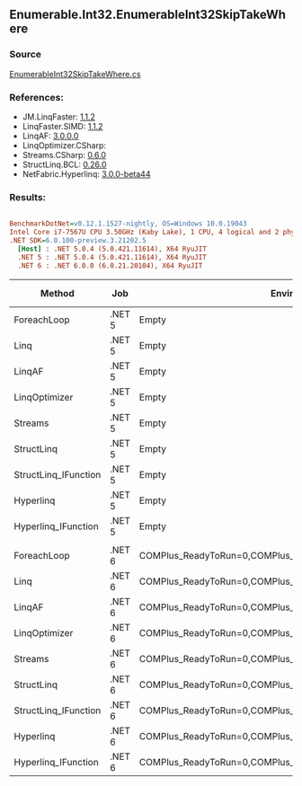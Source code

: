 ﻿## Enumerable.Int32.EnumerableInt32SkipTakeWhere

### Source
[EnumerableInt32SkipTakeWhere.cs](../LinqBenchmarks/Enumerable/Int32/EnumerableInt32SkipTakeWhere.cs)

### References:
- JM.LinqFaster: [1.1.2](https://www.nuget.org/packages/JM.LinqFaster/1.1.2)
- LinqFaster.SIMD: [1.1.2](https://www.nuget.org/packages/LinqFaster.SIMD/1.0.3)
- LinqAF: [3.0.0.0](https://www.nuget.org/packages/LinqAF/3.0.0.0)
- LinqOptimizer.CSharp: [](https://www.nuget.org/packages/LinqOptimizer.CSharp/)
- Streams.CSharp: [0.6.0](https://www.nuget.org/packages/Streams.CSharp/0.6.0)
- StructLinq.BCL: [0.26.0](https://www.nuget.org/packages/StructLinq/0.26.0)
- NetFabric.Hyperlinq: [3.0.0-beta44](https://www.nuget.org/packages/NetFabric.Hyperlinq/3.0.0-beta44)

### Results:
``` ini

BenchmarkDotNet=v0.12.1.1527-nightly, OS=Windows 10.0.19043
Intel Core i7-7567U CPU 3.50GHz (Kaby Lake), 1 CPU, 4 logical and 2 physical cores
.NET SDK=6.0.100-preview.3.21202.5
  [Host] : .NET 5.0.4 (5.0.421.11614), X64 RyuJIT
  .NET 5 : .NET 5.0.4 (5.0.421.11614), X64 RyuJIT
  .NET 6 : .NET 6.0.0 (6.0.21.20104), X64 RyuJIT


```
|               Method |    Job |                                                   EnvironmentVariables |  Runtime | Skip | Count |      Mean |     Error |    StdDev | Ratio | RatioSD |   Gen 0 | Gen 1 | Gen 2 | Allocated |
|--------------------- |------- |----------------------------------------------------------------------- |--------- |----- |------ |----------:|----------:|----------:|------:|--------:|--------:|------:|------:|----------:|
|          ForeachLoop | .NET 5 |                                                                  Empty | .NET 5.0 | 1000 |   100 |  3.076 μs | 0.0096 μs | 0.0085 μs |  1.00 |    0.00 |  0.0191 |     - |     - |      40 B |
|                 Linq | .NET 5 |                                                                  Empty | .NET 5.0 | 1000 |   100 |  4.703 μs | 0.0157 μs | 0.0139 μs |  1.53 |    0.01 |  0.0992 |     - |     - |     208 B |
|               LinqAF | .NET 5 |                                                                  Empty | .NET 5.0 | 1000 |   100 |  5.088 μs | 0.0108 μs | 0.0096 μs |  1.65 |    0.00 |  0.0153 |     - |     - |      40 B |
|        LinqOptimizer | .NET 5 |                                                                  Empty | .NET 5.0 | 1000 |   100 | 62.050 μs | 0.3646 μs | 0.3232 μs | 20.17 |    0.09 | 16.1133 |     - |     - |  33,896 B |
|              Streams | .NET 5 |                                                                  Empty | .NET 5.0 | 1000 |   100 | 11.219 μs | 0.0648 μs | 0.0574 μs |  3.65 |    0.02 |  0.4272 |     - |     - |     920 B |
|           StructLinq | .NET 5 |                                                                  Empty | .NET 5.0 | 1000 |   100 |  3.724 μs | 0.0153 μs | 0.0135 μs |  1.21 |    0.01 |  0.0610 |     - |     - |     128 B |
| StructLinq_IFunction | .NET 5 |                                                                  Empty | .NET 5.0 | 1000 |   100 |  3.679 μs | 0.0094 μs | 0.0083 μs |  1.20 |    0.00 |  0.0191 |     - |     - |      40 B |
|            Hyperlinq | .NET 5 |                                                                  Empty | .NET 5.0 | 1000 |   100 |  3.544 μs | 0.0087 μs | 0.0072 μs |  1.15 |    0.00 |  0.0191 |     - |     - |      40 B |
|  Hyperlinq_IFunction | .NET 5 |                                                                  Empty | .NET 5.0 | 1000 |   100 |  3.534 μs | 0.0236 μs | 0.0210 μs |  1.15 |    0.01 |  0.0191 |     - |     - |      40 B |
|                      |        |                                                                        |          |      |       |           |           |           |       |         |         |       |       |           |
|          ForeachLoop | .NET 6 | COMPlus_ReadyToRun=0,COMPlus_TC_QuickJitForLoops=1,COMPlus_TieredPGO=1 | .NET 6.0 | 1000 |   100 |  2.777 μs | 0.0055 μs | 0.0048 μs |  1.00 |    0.00 |  0.0191 |     - |     - |      40 B |
|                 Linq | .NET 6 | COMPlus_ReadyToRun=0,COMPlus_TC_QuickJitForLoops=1,COMPlus_TieredPGO=1 | .NET 6.0 | 1000 |   100 |  3.170 μs | 0.0144 μs | 0.0135 μs |  1.14 |    0.00 |  0.0992 |     - |     - |     208 B |
|               LinqAF | .NET 6 | COMPlus_ReadyToRun=0,COMPlus_TC_QuickJitForLoops=1,COMPlus_TieredPGO=1 | .NET 6.0 | 1000 |   100 |  3.492 μs | 0.0099 μs | 0.0088 μs |  1.26 |    0.00 |  0.0191 |     - |     - |      40 B |
|        LinqOptimizer | .NET 6 | COMPlus_ReadyToRun=0,COMPlus_TC_QuickJitForLoops=1,COMPlus_TieredPGO=1 | .NET 6.0 | 1000 |   100 | 54.476 μs | 0.2928 μs | 0.2595 μs | 19.62 |    0.11 | 15.9912 |     - |     - |  33,453 B |
|              Streams | .NET 6 | COMPlus_ReadyToRun=0,COMPlus_TC_QuickJitForLoops=1,COMPlus_TieredPGO=1 | .NET 6.0 | 1000 |   100 |  8.147 μs | 0.0198 μs | 0.0155 μs |  2.93 |    0.01 |  0.4272 |     - |     - |     920 B |
|           StructLinq | .NET 6 | COMPlus_ReadyToRun=0,COMPlus_TC_QuickJitForLoops=1,COMPlus_TieredPGO=1 | .NET 6.0 | 1000 |   100 |  2.461 μs | 0.0069 μs | 0.0064 μs |  0.89 |    0.00 |  0.0610 |     - |     - |     128 B |
| StructLinq_IFunction | .NET 6 | COMPlus_ReadyToRun=0,COMPlus_TC_QuickJitForLoops=1,COMPlus_TieredPGO=1 | .NET 6.0 | 1000 |   100 |  2.424 μs | 0.0160 μs | 0.0142 μs |  0.87 |    0.01 |  0.0191 |     - |     - |      40 B |
|            Hyperlinq | .NET 6 | COMPlus_ReadyToRun=0,COMPlus_TC_QuickJitForLoops=1,COMPlus_TieredPGO=1 | .NET 6.0 | 1000 |   100 |  3.735 μs | 0.0199 μs | 0.0166 μs |  1.34 |    0.01 |  0.0191 |     - |     - |      40 B |
|  Hyperlinq_IFunction | .NET 6 | COMPlus_ReadyToRun=0,COMPlus_TC_QuickJitForLoops=1,COMPlus_TieredPGO=1 | .NET 6.0 | 1000 |   100 |  3.410 μs | 0.0106 μs | 0.0094 μs |  1.23 |    0.00 |  0.0191 |     - |     - |      40 B |
